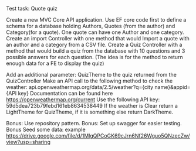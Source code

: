 Test task: Quote quiz 

Create a new MVC Core API application.
Use EF core code first to define a schema for a database holding Authors, Quotes (from the author) and Category(for a quote). One quote can have one Author and one category.
Create an import Controller with one method that would Import a quote with an author and a category from a CSV file.
Create a Quiz Controller with a method that would build a quiz from the database with 10 questions and 3 possible answers for each question. (The idea is for the method to return enough data for a FE to display the quiz)

Add an additional parameter: QuizTheme to the quiz returned from the QuizController
Make an API call to the following method to check the weather:
api.openweathermap.org/data/2.5/weather?q={city name}&appid={API key}
	Documentation can be found here https://openweathermap.org/current
	Use the following API key: 59d5dea723b79febd161eb8634538449
	If the weather is Clear return a LightTheme for QuizTheme, if it is something else return DarkTheme.


Bonus: Use repository pattern.
Bonus: Set up swagger for easier testing.
Bonus Seed some data: example https://drive.google.com/file/d/1MlgQPCoGK69cJrn6Nf26Wguo5QNzecZw/view?usp=sharing
